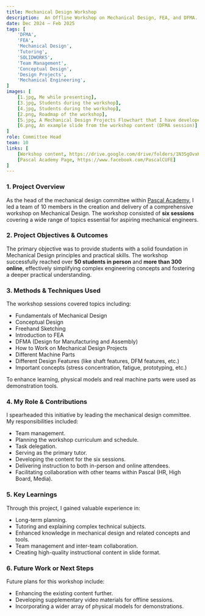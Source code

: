 ```yaml
---
title: Mechanical Design Workshop
description:  An Offline Workshop on Mechanical Design, FEA, and DFMA.
date: Dec 2024 – Feb 2025
tags: [
    'DFMA',
    'FEA',
    'Mechanical Design',
    'Tutoring',
    'SOLIDWORKS',
    'Team Management',
    'Conceptual Design',
    'Design Projects',
    'Mechanical Engineering',
]
images: [
    [1.jpg, Me while presenting],
    [3.jpg, Students during the workshop],
    [4.jpg, Students during the workshop],
    [2.png, Roadmap of the workshop],
    [5.jpg, A Mechanical Design Projects Flowchart that I have developed],
    [6.png, An example slide from the workshop content (DFMA session)]
]
role: Committee Head
team: 10
links: [
    [Workshop content, https://drive.google.com/drive/folders/1N3SgOvxKmx3hR6DkENEMTR8wDWIVhtZu],
    [Pascal Academy Page, https://www.facebook.com/PascalCUFE]
]
---
```


### 1. Project Overview

As the head of the mechanical design committee within [Pascal Academy](https://www.facebook.com/PascalCUFE), I led a team of 10 members in the creation and delivery of a comprehensive workshop on Mechanical Design. The workshop consisted of **six sessions** covering a wide range of topics essential for aspiring mechanical engineers.

### 2. Project Objectives & Outcomes

The primary objective was to provide students with a solid foundation in Mechanical Design principles and practical skills. The workshop successfully reached over **50 students in person** and **more than 300 online**, effectively simplifying complex engineering concepts and fostering a deeper practical understanding.

### 3. Methods & Techniques Used

The workshop sessions covered topics including:

* Fundamentals of Mechanical Design
* Conceptual Design
* Freehand Sketching
* Introduction to FEA
* DFMA (Design for Manufacturing and Assembly)
* How to Work on Mechanical Design Projects
* Different Machine Parts
* Different Design Features (like shaft features, DFM features, etc.)
* Important concepts (stress concentration, fatigue, prototyping, etc.)

To enhance learning, physical models and real machine parts were used as demonstration tools.

### 4. My Role & Contributions

I spearheaded this initiative by leading the mechanical design committee. My responsibilities included:

* Team management.
* Planning the workshop curriculum and schedule.
* Task delegation.
* Serving as the primary tutor.
* Developing the content for the six sessions.
* Delivering instruction to both in-person and online attendees.
* Facilitating collaboration with other teams within Pascal (HR, High Board, Media).

### 5. Key Learnings

Through this project, I gained valuable experience in:

* Long-term planning.
* Tutoring and explaining complex technical subjects.
* Enhanced knowledge in mechanical design and related concepts and tools.
* Team management and inter-team collaboration.
* Creating high-quality instructional content in slide format.

### 6. Future Work or Next Steps

Future plans for this workshop include:

* Enhancing the existing content further.
* Developing supplementary video materials for offline sessions.
* Incorporating a wider array of physical models for demonstrations.
